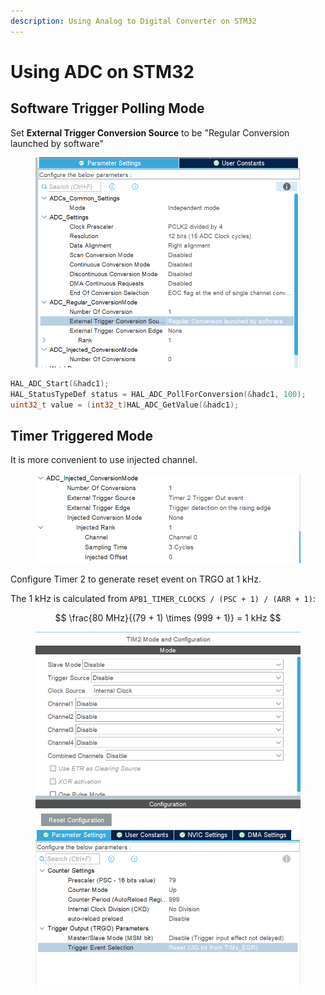 ```yaml
---
description: Using Analog to Digital Converter on STM32
---
```


# Using ADC on STM32

## Software Trigger Polling Mode



Set **External Trigger Conversion Source** to be "Regular Conversion launched by software"

<figure><img src="../../.gitbook/assets/image (245).png" alt=""><figcaption></figcaption></figure>



```c
HAL_ADC_Start(&hadc1);
HAL_StatusTypeDef status = HAL_ADC_PollForConversion(&hadc1, 100);
uint32_t value = (int32_t)HAL_ADC_GetValue(&hadc1);
```





## Timer Triggered Mode

It is more convenient to use injected channel.

<figure><img src="../../.gitbook/assets/image (247).png" alt=""><figcaption></figcaption></figure>



Configure Timer 2 to generate reset event on TRGO at 1 kHz.

The 1 kHz is calculated from `APB1_TIMER_CLOCKS / (PSC + 1) / (ARR + 1)`:

$$
\frac{80 MHz}{(79 + 1) \times (999 + 1)} = 1 kHz
$$



<figure><img src="../../.gitbook/assets/image (246).png" alt=""><figcaption></figcaption></figure>








